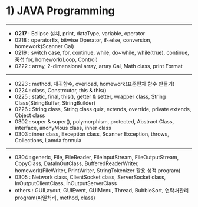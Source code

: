# 1) JAVA Programming
___ 
* **0217** : Eclipse 설치, print, dataType, variable, operator
* 0218 : operatorEx, bitwise Operator, if~else, conversion, homework(Scanner Cal)  
* 0219 : switch case, for, continue, while, do~while, while(true), continue, 중첩 for, homework(Loop, Control)  
* 0222 : array, 2-dimensional array, array Cal, Math class, print Format  
___ 
* 0223 : method, 재귀함수, overload, homework(표준편차 함수 만들기)  
* 0224 : class, Constrcutor, this & this()  
* 0225 : static, final, this(), getter & setter, wrapper class, String Class(StringBuffer, StringBuilder)  
* 0226 : String class, String class quiz, extends, override, private extends, Object class  
* 0302 : super & super(), polymorphism, protected, Abstract Class, interface, anonyMous class, inner class  
* 0303 : inner class, Exception class, Scanner Exception, throws, Collections, Lamda formula  
___ 
* 0304 : generic, File, FileReader, FileInputStream, FileOutputStream, CopyClass, DataInOutClass, BufferedReaderWriter, homework(FileWriter, PrintWriter, StringTokenizer 활용 성적 program)  
* 0305 : Network class, ClientSocket class, ServerSocket class, InOutputClientClass, InOutputServerClass  
* others : GUILayout, GUIEvent, GUIMenu, Thread, BubbleSort, 연락처관리 program(파일처리, method, class)
